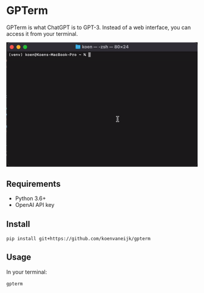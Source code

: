 # GPTerm

GPTerm is what ChatGPT is to GPT-3. Instead of a web interface, you can access it from your terminal.

![GPTerm demo](demo.gif)

## Requirements
- Python 3.6+
- OpenAI API key    

## Install
```
pip install git+https://github.com/koenvaneijk/gpterm
```
## Usage
In your terminal:
```bash
gpterm
```

